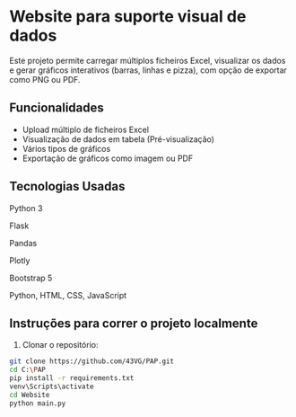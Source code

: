 # Website para suporte visual de dados

Este projeto permite carregar múltiplos ficheiros Excel, visualizar os dados e gerar gráficos interativos (barras, linhas e pizza), com opção de exportar como PNG ou PDF.

## Funcionalidades

- Upload múltiplo de ficheiros Excel
- Visualização de dados em tabela (Pré-visualização)
- Vários tipos de gráficos
- Exportação de gráficos como imagem ou PDF

## Tecnologias Usadas
Python 3

Flask

Pandas

Plotly

Bootstrap 5

Python, HTML, CSS, JavaScript

## Instruções para correr o projeto localmente

1. Clonar o repositório:
```bash
git clone https://github.com/43VG/PAP.git
cd C:\PAP
pip install -r requirements.txt
venv\Scripts\activate
cd Website
python main.py



